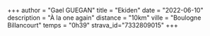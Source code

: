 +++
author = "Gael GUEGAN"
title = "Ekiden"
date = "2022-06-10"
description = "À la one again"
distance = "10km"
ville = "Boulogne Billancourt"
temps = "0h39"
strava_id="7332809015"
+++
